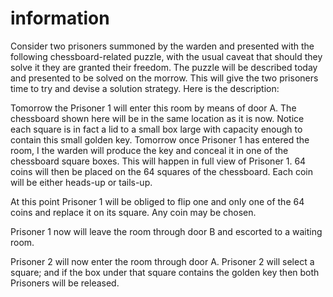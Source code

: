 # information


Consider two prisoners summoned by the warden and presented with the following chessboard-related puzzle,
with the usual caveat that should they solve it they are granted their freedom. The puzzle will be
described today and presented to be solved on the morrow. This will give the two prisoners time to 
try and devise a solution strategy. Here is the description:


Tomorrow the Prisoner 1 will enter this room by means of door A. The chessboard shown here will
be in the same location as it is now. Notice each square is in fact a lid to a small box large with
capacity enough to contain this small golden key. Tomorrow once Prisoner 1 has entered the room, I 
the warden will produce the key and conceal it in one of the chessboard square boxes. This will
happen in full view of Prisoner 1. 64 coins will then be placed on the 64 squares of the chessboard.
Each coin will be either heads-up or tails-up.


At this point Prisoner 1 will be obliged to flip one and only one of the 64 coins and replace it 
on its square. Any coin may be chosen. 


Prisoner 1 now will leave the room through door B and escorted to a waiting room. 


Prisoner 2 will now enter the room through door A. Prisoner 2 will select a square; and if the
box under that square contains the golden key then both Prisoners will be released. 
